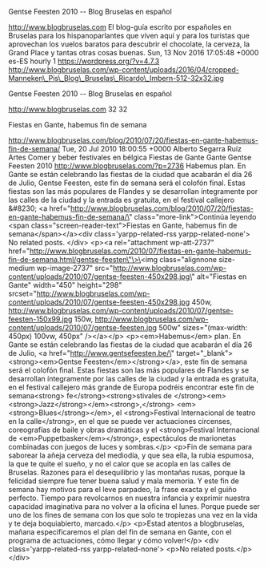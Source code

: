 Gentse Feesten 2010 -- Blog Bruselas en español

http://www.blogbruselas.com El blog-guía escrito por españoles en
Bruselas para los hispanoparlantes que viven aquí y para los turistas
que aprovechan los vuelos baratos para descubrir el chocolate, la
cerveza, la Grand Place y tantas otras cosas buenas. Sun, 13 Nov 2016
17:05:48 +0000 es-ES hourly 1 https://wordpress.org/?v=4.7.3
http://www.blogbruselas.com/wp-content/uploads/2016/04/cropped-Manneken\_Pis\_Blog\_Bruselas\_Ricardo\_Imbern-512-32x32.jpg

Gentse Feesten 2010 -- Blog Bruselas en español

http://www.blogbruselas.com 32 32

Fiestas en Gante, habemus fin de semana

http://www.blogbruselas.com/blog/2010/07/20/fiestas-en-gante-habemus-fin-de-semana/
Tue, 20 Jul 2010 18:00:55 +0000 Alberto Segarra Ruíz Artes Comer y beber
festivales en bélgica Fiestas de Gante Gante Gentse Feesten 2010
http://www.blogbruselas.com/?p=2736 Habemus plan. En Gante se están
celebrando las fiestas de la ciudad que acabarán el día 26 de Julio,
Gentse Feesten, este fin de semana será el colofón final. Estas fiestas
son las más populares de Flandes y se desarrollan íntegramente por las
calles de la ciudad y la entrada es gratuita, en el festival callejero
&\#8230; \<a
href=\"http://www.blogbruselas.com/blog/2010/07/20/fiestas-en-gante-habemus-fin-de-semana/\"
class=\"more-link\"\>Continúa leyendo \<span
class=\"screen-reader-text\"\>Fiestas en Gante, habemus fin de
semana\</span\>\</a\>\<div class=\'yarpp-related-rss
yarpp-related-none\'\> No related posts. \</div\> \<p\>\<a
rel=\"attachment wp-att-2737\"
href=\"http://www.blogbruselas.com/2010/07/fiestas-en-gante-habemus-fin-de-semana.html/gentse-feesten\"\>\<img
class=\"alignnone size-medium wp-image-2737\"
src=\"http://www.blogbruselas.com/wp-content/uploads/2010/07/gentse-feesten-450x298.jpg\"
alt=\"Fiestas en Gante\" width=\"450\" height=\"298\"
srcset=\"http://www.blogbruselas.com/wp-content/uploads/2010/07/gentse-feesten-450x298.jpg
450w,
http://www.blogbruselas.com/wp-content/uploads/2010/07/gentse-feesten-150x99.jpg
150w,
http://www.blogbruselas.com/wp-content/uploads/2010/07/gentse-feesten.jpg
500w\" sizes=\"(max-width: 450px) 100vw, 450px\" /\>\</a\>\</p\>
\<p\>\<em\>Habemus\</em\> plan. En Gante se están celebrando las fiestas
de la ciudad que acabarán el día 26 de Julio, \<a
href=\"http://www.gentsefeesten.be/\"
target=\"\_blank\"\>\<strong\>\<em\>Gentse
Feesten\</em\>\</strong\>\</a\>, este fin de semana será el colofón
final. Estas fiestas son las más populares de Flandes y se desarrollan
íntegramente por las calles de la ciudad y la entrada es gratuita, en el
festival callejero más grande de Europa podréis encontrar este fin de
semana\<strong\> fe\</strong\>\<strong\>stivales de
\</strong\>\<em\>\<strong\>Jazz\</strong\>\</em\>\<strong\>,\</strong\>
\<em\>\<strong\>Blues\</strong\>\</em\>, el \<strong\>Festival
Internacional de teatro en la calle\</strong\>, en el que se puede ver
actuaciones circenses, coreografías de baile y obras dramáticas y el
\<strong\>Festival Internacional de
\<em\>Puppetbasker\</em\>\</strong\>, espectáculos de marionetas
combinadas con juegos de luces y sombras.\</p\> \<p\>Fin de semana para
saborear la añeja cerveza del mediodía, y que sea ella, la rubia
espumosa, la que te quite el sueño, y no el calor que se acopla en las
calles de Bruselas. Razones para el desequilibrio y las montañas rusas,
porque la felicidad siempre fue tener buena salud y mala memoria. Y este
fin de semana hay motivos para el leve parpadeo, la frase exacta y el
guiño perfecto. Tiempo para revolcarnos en nuestra infancia y exprimir
nuestra capacidad imaginativa para no volver a la oficina el lunes.
Porque puede ser uno de los fines de semana con los que solo te
tropiezas una vez en la vida y te deja boquiabierto, marcado.\</p\>
\<p\>Estad atentos a blogbruselas, mañana especificaremos el plan del
fin de semana en Gante, con el programa de actuaciones, cómo llegar y
cómo volver!\</p\> \<div class=\'yarpp-related-rss
yarpp-related-none\'\> \<p\>No related posts.\</p\> \</div\>
